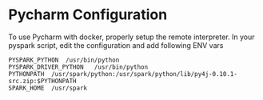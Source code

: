 # Pycharm Configuration

To use Pycharm with docker, properly setup the remote interpreter. In your pyspark script, edit the configuration and
add following ENV vars

```
PYSPARK_PYTHON	/usr/bin/python
PYSPARK_DRIVER_PYTHON	/usr/bin/python
PYTHONPATH	/usr/spark/python:/usr/spark/python/lib/py4j-0.10.1-src.zip:$PYTHONPATH
SPARK_HOME	/usr/spark
```
